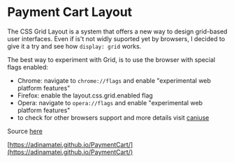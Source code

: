 # Payment Cart Layout

The CSS Grid Layout is a system that offers a new way to design grid-based user interfaces. Even if is't not widly suported yet by browsers, I decided to give it a try and see how `display: grid` works.


The best way to experiment with Grid, is to use the browser with special flags enabled:

* Chrome: navigate to `chrome://flags` and enable "experimental web platform features"
* Firefox: enable the layout.css.grid.enabled flag
* Opera: navigate to `opera://flags` and enable "experimental web platform features"
* to check for other browsers support and more details visit [caniuse](http://caniuse.com/#feat=css-grid)

Source [here](https://drive.google.com/file/d/0B6Da5-0kA6QbQUZ3MkMybGw4WXc/view?usp=sharing)

[https://adinamatei.github.io/PaymentCart/](https://adinamatei.github.io/PaymentCart/)
